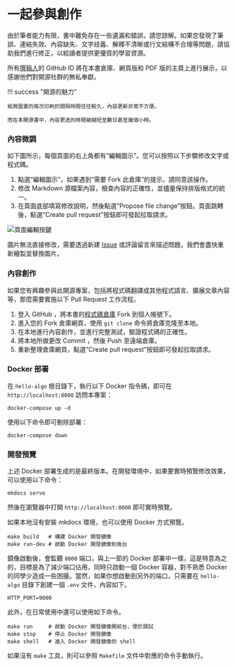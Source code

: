 # 一起參與創作

由於筆者能力有限，書中難免存在一些遺漏和錯誤，請您諒解。如果您發現了筆誤、連結失效、內容缺失、文字歧義、解釋不清晰或行文結構不合理等問題，請協助我們進行修正，以給讀者提供更優質的學習資源。

所有[撰稿人](https://github.com/krahets/hello-algo/graphs/contributors)的 GitHub ID 將在本書倉庫、網頁版和 PDF 版的主頁上進行展示，以感謝他們對開源社群的無私奉獻。

!!! success "開源的魅力"

    紙質圖書的兩次印刷的間隔時間往往較久，內容更新非常不方便。
    
    而在本開源書中，內容更迭的時間被縮短至數日甚至幾個小時。

### 內容微調

如下圖所示，每個頁面的右上角都有“編輯圖示”。您可以按照以下步驟修改文字或程式碼。

1. 點選“編輯圖示”，如果遇到“需要 Fork 此倉庫”的提示，請同意該操作。
2. 修改 Markdown 源檔案內容，檢查內容的正確性，並儘量保持排版格式的統一。
3. 在頁面底部填寫修改說明，然後點選“Propose file change”按鈕。頁面跳轉後，點選“Create pull request”按鈕即可發起拉取請求。

![頁面編輯按鍵](contribution.assets/edit_markdown.png)

圖片無法直接修改，需要透過新建 [Issue](https://github.com/krahets/hello-algo/issues) 或評論留言來描述問題，我們會盡快重新繪製並替換圖片。

### 內容創作

如果您有興趣參與此開源專案，包括將程式碼翻譯成其他程式語言、擴展文章內容等，那麼需要實施以下 Pull Request 工作流程。

1. 登入 GitHub ，將本書的[程式碼倉庫](https://github.com/krahets/hello-algo) Fork 到個人帳號下。
2. 進入您的 Fork 倉庫網頁，使用 `git clone` 命令將倉庫克隆至本地。
3. 在本地進行內容創作，並進行完整測試，驗證程式碼的正確性。
4. 將本地所做更改 Commit ，然後 Push 至遠端倉庫。
5. 重新整理倉庫網頁，點選“Create pull request”按鈕即可發起拉取請求。

### Docker 部署

在 `hello-algo` 根目錄下，執行以下 Docker 指令碼，即可在 `http://localhost:8000` 訪問本專案：

```shell
docker-compose up -d
```

使用以下命令即可刪除部署：

```shell
docker-compose down
```

### 開發預覽

上述 Docker 部署生成的是最終版本。在開發環境中，如果要實時預覽修改效果，可以使用以下命令：

```shell
mkdocs serve
```

然後在瀏覽器中打開 `http://localhost:8000` 即可實時預覽。

如果本地沒有安裝 mkdocs 環境，也可以使用 Docker 方式預覽。

```shell
make build   # 構建 Docker 開發鏡像
make run-dev # 啟動 Docker 開發鏡像到後台
```

鏡像啟動後，會監聽 `8000` 端口，與上一節的 Docker 部署中一樣，這是特意為之的，目標是為了減少端口佔用，同時只啟動一個 Docker 容器，對不熟悉 Docker 的同學少造成一些困擾。當然，如果你想啟動到另外的端口，只需要在 `hello-algo` 目錄下創建一個 `.env` 文件，內容如下。

```shell
HTTP_PORT=9000
```

此外，在日常使用中還可以使用如下命令。

```shell
make run     # 啟動 Docker 開發鏡像開前台，便於調試
make stop    # 停止 Docker 開發鏡像
make shell   # 進入 Docker 開發鏡像的 shell
```

如果沒有 `make` 工具，則可以參照 `Makefile` 文件中對應的命令手動執行。
